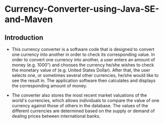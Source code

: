 # Currency-Converter-using-Java-SE-and-Maven

## Introduction
* This currency converter is a  software code that is designed to convert one currency into another in order to check its corresponding value. In order to convert one currency into another, a user enters an amount of money (e.g. 1000") and chooses the currency he/she wishes to check the monetary value of (e.g. United States Dollar). After that, the user selects one, or sometimes several other currencies, he/she would like to see the result in. The application software then calculates and displays the corresponding amount of money.
  
* The converter also stores the most recent market valuations of the world's currencies, which allows individuals to compare the value of one currency against those of others in the database. The values of the different currencies are determined based on the supply or demand of dealing prices between international banks.

